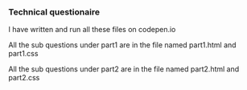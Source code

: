 ### Technical questionaire

I have written and run all these files on codepen.io

All the sub questions under part1 are in the file named part1.html and part1.css

All the sub questions under part2 are in the file named part2.html and part2.css
